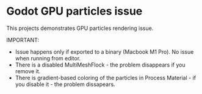 # Godot GPU particles issue

This projects demonstrates GPU particles rendering issue.

IMPORTANT:
- Issue happens only if exported to a binary (Macbook M1 Pro). No issue when running from editor.
- There is a disabled MultiMeshFlock - the problem disappears if you remove it.
- There is gradient-based coloring of the particles in Process Material - if you disable it - the problem dissapears.
